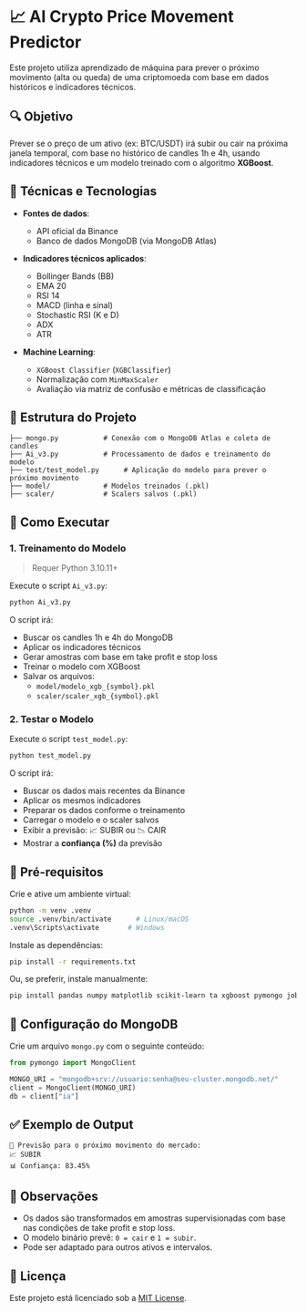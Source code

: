 # 📈 AI Crypto Price Movement Predictor

Este projeto utiliza aprendizado de máquina para prever o próximo movimento (alta ou queda) de uma criptomoeda com base em dados históricos e indicadores técnicos.

## 🔍 Objetivo

Prever se o preço de um ativo (ex: BTC/USDT) irá subir ou cair na próxima janela temporal, com base no histórico de candles 1h e 4h, usando indicadores técnicos e um modelo treinado com o algoritmo **XGBoost**.

## 🧠 Técnicas e Tecnologias

- **Fontes de dados**:
  - API oficial da Binance
  - Banco de dados MongoDB (via MongoDB Atlas)

- **Indicadores técnicos aplicados**:
  - Bollinger Bands (BB)
  - EMA 20
  - RSI 14
  - MACD (linha e sinal)
  - Stochastic RSI (K e D)
  - ADX
  - ATR

- **Machine Learning**:
  - `XGBoost Classifier` (`XGBClassifier`)
  - Normalização com `MinMaxScaler`
  - Avaliação via matriz de confusão e métricas de classificação

## 📁 Estrutura do Projeto

```
├── mongo.py           # Conexão com o MongoDB Atlas e coleta de candles
├── Ai_v3.py           # Processamento de dados e treinamento do modelo
├── test/test_model.py      # Aplicação do modelo para prever o próximo movimento
├── model/             # Modelos treinados (.pkl)
├── scaler/            # Scalers salvos (.pkl)
```

## 🚀 Como Executar

### 1. Treinamento do Modelo

> Requer Python 3.10.11+

Execute o script `Ai_v3.py`:

```bash
python Ai_v3.py
```

O script irá:

- Buscar os candles 1h e 4h do MongoDB
- Aplicar os indicadores técnicos
- Gerar amostras com base em take profit e stop loss
- Treinar o modelo com XGBoost
- Salvar os arquivos:
  - `model/modelo_xgb_{symbol}.pkl`
  - `scaler/scaler_xgb_{symbol}.pkl`

### 2. Testar o Modelo

Execute o script `test_model.py`:

```bash
python test_model.py
```

O script irá:

- Buscar os dados mais recentes da Binance
- Aplicar os mesmos indicadores
- Preparar os dados conforme o treinamento
- Carregar o modelo e o scaler salvos
- Exibir a previsão: 📈 SUBIR ou 📉 CAIR
- Mostrar a **confiança (%)** da previsão

## 💾 Pré-requisitos

Crie e ative um ambiente virtual:

```bash
python -m venv .venv
source .venv/bin/activate      # Linux/macOS
.venv\Scripts\activate       # Windows
```

Instale as dependências:

```bash
pip install -r requirements.txt
```

Ou, se preferir, instale manualmente:

```bash
pip install pandas numpy matplotlib scikit-learn ta xgboost pymongo joblib python-dotenv
```

## 🔐 Configuração do MongoDB

Crie um arquivo `mongo.py` com o seguinte conteúdo:

```python
from pymongo import MongoClient

MONGO_URI = "mongodb+srv://usuario:senha@seu-cluster.mongodb.net/"
client = MongoClient(MONGO_URI)
db = client["ia"]
```

## ✅ Exemplo de Output

```text
🔮 Previsão para o próximo movimento do mercado:
📈 SUBIR
📊 Confiança: 83.45%
```

## 📌 Observações

- Os dados são transformados em amostras supervisionadas com base nas condições de take profit e stop loss.
- O modelo binário prevê: `0 = cair` e `1 = subir`.
- Pode ser adaptado para outros ativos e intervalos.

## 📜 Licença

Este projeto está licenciado sob a [MIT License](LICENSE).
